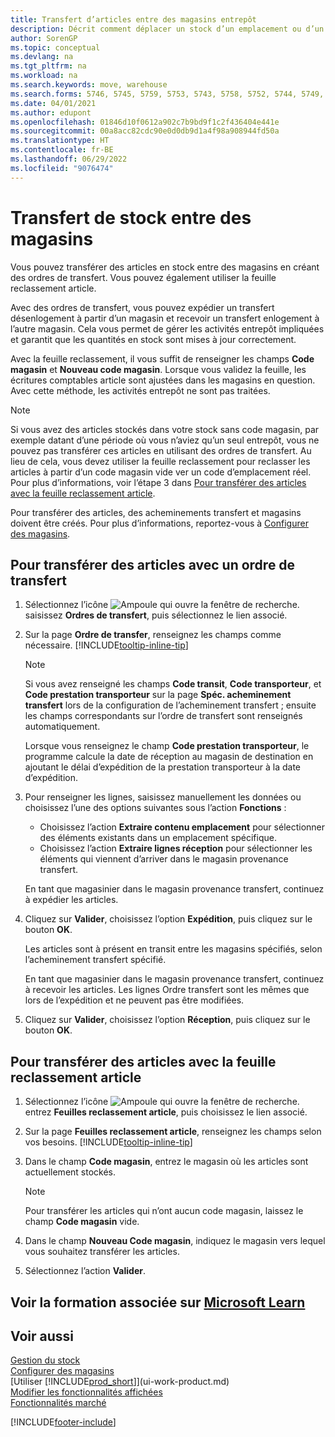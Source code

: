 ```yaml
---
title: Transfert d’articles entre des magasins entrepôt
description: Décrit comment déplacer un stock d’un emplacement ou d’un entrepôt à un autre soit avec la feuille reclassement soit à l’aide des ordres de transfert.
author: SorenGP
ms.topic: conceptual
ms.devlang: na
ms.tgt_pltfrm: na
ms.workload: na
ms.search.keywords: move, warehouse
ms.search.forms: 5746, 5745, 5759, 5753, 5743, 5758, 5752, 5744, 5749, 5740, 5741, 5742, 5757, 5748, 5747, 9285, 5756, 5755
ms.date: 04/01/2021
ms.author: edupont
ms.openlocfilehash: 01846d10f0612a902c7b9bd9f1c2f436404e441e
ms.sourcegitcommit: 00a8acc82cdc90e0d0db9d1a4f98a908944fd50a
ms.translationtype: HT
ms.contentlocale: fr-BE
ms.lasthandoff: 06/29/2022
ms.locfileid: "9076474"
---
```

# <a name="transfer-inventory-between-locations"></a>Transfert de stock entre des magasins

Vous pouvez transférer des articles en stock entre des magasins en créant des ordres de transfert. Vous pouvez également utiliser la feuille reclassement article.

Avec des ordres de transfert, vous pouvez expédier un transfert désenlogement à partir d’un magasin et recevoir un transfert enlogement à l’autre magasin. Cela vous permet de gérer les activités entrepôt impliquées et garantit que les quantités en stock sont mises à jour correctement.

Avec la feuille reclassement, il vous suffit de renseigner les champs **Code magasin** et **Nouveau code magasin**. Lorsque vous validez la feuille, les écritures comptables article sont ajustées dans les magasins en question. Avec cette méthode, les activités entrepôt ne sont pas traitées.

> [!NOTE]  
>   Si vous avez des articles stockés dans votre stock sans code magasin, par exemple datant d’une période où vous n’aviez qu’un seul entrepôt, vous ne pouvez pas transférer ces articles en utilisant des ordres de transfert. Au lieu de cela, vous devez utiliser la feuille reclassement pour reclasser les articles à partir d’un code magasin vide ver un code d’emplacement réel.  Pour plus d’informations, voir l’étape 3 dans [Pour transférer des articles avec la feuille reclassement article](inventory-how-transfer-between-locations.md#to-transfer-items-with-the-item-reclassification-journal).

Pour transférer des articles, des acheminements transfert et magasins doivent être créés. Pour plus d’informations, reportez-vous à [Configurer des magasins](inventory-how-setup-locations.md).

## <a name="to-transfer-items-with-a-transfer-order"></a>Pour transférer des articles avec un ordre de transfert

1. Sélectionnez l’icône ![Ampoule qui ouvre la fenêtre de recherche.](media/ui-search/search_small.png "Dites-moi ce que vous voulez faire") saisissez **Ordres de transfert**, puis sélectionnez le lien associé.
2. Sur la page **Ordre de transfer**, renseignez les champs comme nécessaire. [!INCLUDE[tooltip-inline-tip](includes/tooltip-inline-tip_md.md)]

    > [!NOTE]  
    >   Si vous avez renseigné les champs **Code transit**, **Code transporteur**, et **Code prestation transporteur** sur la page **Spéc. acheminement transfert** lors de la configuration de l’acheminement transfert ; ensuite les champs correspondants sur l’ordre de transfert sont renseignés automatiquement.

    Lorsque vous renseignez le champ **Code prestation transporteur**, le programme calcule la date de réception au magasin de destination en ajoutant le délai d’expédition de la prestation transporteur à la date d’expédition.

3. Pour renseigner les lignes, saisissez manuellement les données ou choisissez l’une des options suivantes sous l’action **Fonctions** :
    - Choisissez l’action **Extraire contenu emplacement** pour sélectionner des éléments existants dans un emplacement spécifique.
    - Choisissez l’action **Extraire lignes réception** pour sélectionner les éléments qui viennent d’arriver dans le magasin provenance transfert.   

    En tant que magasinier dans le magasin provenance transfert, continuez à expédier les articles.
4. Cliquez sur **Valider**, choisissez l’option **Expédition**, puis cliquez sur le bouton **OK**.

    Les articles sont à présent en transit entre les magasins spécifiés, selon l’acheminement transfert spécifié.

    En tant que magasinier dans le magasin provenance transfert, continuez à recevoir les articles. Les lignes Ordre transfert sont les mêmes que lors de l’expédition et ne peuvent pas être modifiées.
5. Cliquez sur **Valider**, choisissez l’option **Réception**, puis cliquez sur le bouton **OK**.

## <a name="to-transfer-items-with-the-item-reclassification-journal"></a>Pour transférer des articles avec la feuille reclassement article

1. Sélectionnez l’icône ![Ampoule qui ouvre la fenêtre de recherche.](media/ui-search/search_small.png "Dites-moi ce que vous voulez faire") entrez **Feuilles reclassement article**, puis choisissez le lien associé.
2. Sur la page **Feuilles reclassement article**, renseignez les champs selon vos besoins. [!INCLUDE[tooltip-inline-tip](includes/tooltip-inline-tip_md.md)]
3. Dans le champ **Code magasin**, entrez le magasin où les articles sont actuellement stockés.

    > [!NOTE]  
    >   Pour transférer les articles qui n’ont aucun code magasin, laissez le champ **Code magasin** vide.
4. Dans le champ **Nouveau Code magasin**, indiquez le magasin vers lequel vous souhaitez transférer les articles.
5. Sélectionnez l’action **Valider**.

## <a name="see-related-training-at-microsoft-learn"></a>Voir la formation associée sur [Microsoft Learn](/learn/modules/transfer-items/)

## <a name="see-also"></a>Voir aussi

[Gestion du stock](inventory-manage-inventory.md)  
[Configurer des magasins](inventory-how-setup-locations.md)  
[Utiliser [!INCLUDE[prod_short](includes/prod_short.md)]](ui-work-product.md)  
[Modifier les fonctionnalités affichées](ui-experiences.md)  
[Fonctionnalités marché](ui-across-business-areas.md)


[!INCLUDE[footer-include](includes/footer-banner.md)]